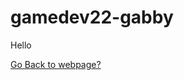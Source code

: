 # gamedev22-gabby
Hello 

<a href="https://quivebeat.github.io/gamedev22-gabby/public/">Go Back to webpage?</a>

